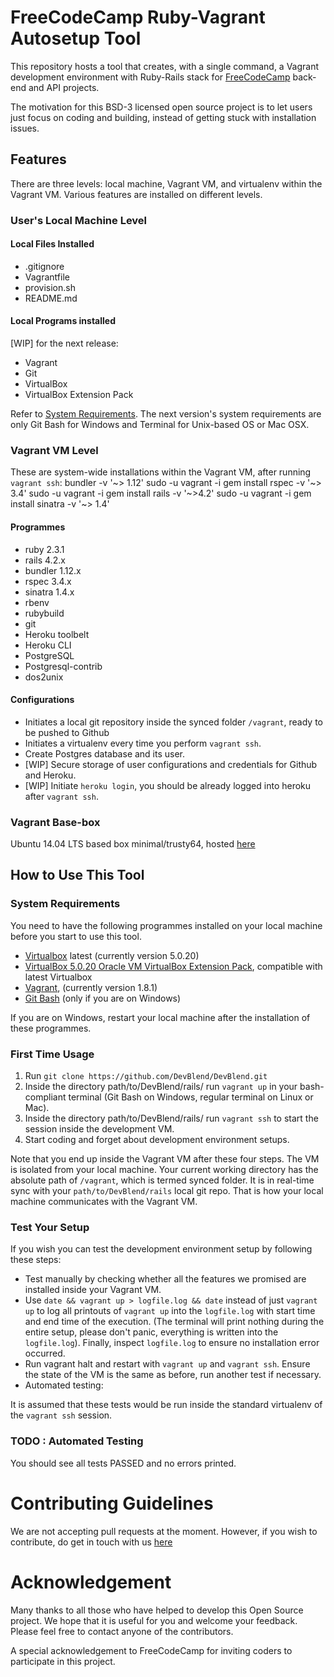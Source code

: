 # FreeCodeCamp Ruby-Vagrant Autosetup Tool

This repository hosts a tool that creates, with a single command, a Vagrant development environment with Ruby-Rails stack for [FreeCodeCamp](https://freecodecamp.com) back-end and API projects.

The motivation for this BSD-3 licensed open source project is to let users just focus on coding and building, instead of getting stuck with installation issues.

## Features

There are three levels: local machine, Vagrant VM, and virtualenv within the Vagrant VM. Various features are installed on different levels.

### User's Local Machine Level

#### Local Files Installed

- .gitignore
- Vagrantfile
- provision.sh
- README.md

#### Local Programs installed

[WIP] for the next release:

- Vagrant
- Git
- VirtualBox
- VirtualBox Extension Pack

Refer to [System Requirements](#system-requirements). The next version's system requirements are only Git Bash for Windows and Terminal for Unix-based OS or Mac OSX.

### Vagrant VM Level

These are system-wide installations within the Vagrant VM, after running `vagrant ssh`:
bundler -v '~> 1.12'
sudo -u vagrant -i gem install rspec -v '~> 3.4'
sudo -u vagrant -i gem install rails -v '~>4.2'
sudo -u vagrant -i gem install sinatra -v '~> 1.4'
#### Programmes

- ruby 2.3.1
- rails 4.2.x
- bundler 1.12.x
- rspec 3.4.x
- sinatra 1.4.x
- rbenv
- rubybuild
- git
- Heroku toolbelt
- Heroku CLI
- PostgreSQL
- Postgresql-contrib
- dos2unix

#### Configurations

- Initiates a local git repository inside the synced folder `/vagrant`, ready to be pushed to Github
- Initiates a virtualenv every time you perform `vagrant ssh`.
- Create Postgres database and its user.
- [WIP] Secure storage of user configurations and credentials for Github and Heroku.
- [WIP] Initiate `heroku login`, you should be already logged into heroku after `vagrant ssh`.

### Vagrant Base-box

Ubuntu 14.04 LTS based box minimal/trusty64, hosted [here](https://atlas.hashicorp.com/minimal/boxes/trusty64)

## How to Use This Tool

### System Requirements

You need to have the following programmes installed on your local machine before you start to use this tool.

- [Virtualbox](https://www.virtualbox.org/wiki/Downloads) latest (currently version 5.0.20)
- [VirtualBox 5.0.20 Oracle VM VirtualBox Extension Pack](http://download.virtualbox.org/virtualbox/5.0.20/Oracle_VM_VirtualBox_Extension_Pack-5.0.20-106931.vbox-extpack), compatible with latest Virtualbox
- [Vagrant](https://www.vagrantup.com/downloads.html), (currently version 1.8.1)
- [Git Bash](https://git-scm.com/downloads) (only if you are on Windows)

If you are on Windows, restart your local machine after the installation of these programmes.

### First Time Usage

1. Run `git clone https://github.com/DevBlend/DevBlend.git`
2. Inside the directory path/to/DevBlend/rails/ run `vagrant up` in your bash-compliant terminal (Git Bash on Windows, regular terminal on Linux or Mac).
3. Inside the directory path/to/DevBlend/rails/ run `vagrant ssh` to start the session inside the development VM.
4. Start coding and forget about development environment setups.

Note that you end up inside the Vagrant VM after these four steps. The VM is isolated from your local machine. Your current working directory has the absolute path of `/vagrant`, which is termed synced folder. It is in real-time sync with your `path/to/DevBlend/rails` local git repo. That is how your local machine communicates with the Vagrant VM.


### Test Your Setup

If you wish you can test the development environment setup by following these steps:

- Test manually by checking whether all the features we promised are installed inside your Vagrant VM.
- Use `date && vagrant up > logfile.log && date` instead of just `vagrant up` to log all printouts of `vagrant up` into the `logfile.log` with start time and end time of the execution. (The terminal will print nothing during the entire setup, please don't panic, everything is written into the `logfile.log`). Finally, inspect `logfile.log` to ensure no installation error occurred.
- Run vagrant halt and restart with `vagrant up` and `vagrant ssh`. Ensure the state of the VM is the same as before, run another test if necessary.
- Automated testing:

It is assumed that these tests would be run inside the standard virtualenv of the `vagrant ssh` session.


### TODO : Automated Testing

You should see all tests PASSED and no errors printed.

# Contributing Guidelines

We are not accepting pull requests at the moment. However, if you wish to contribute, do get in touch with us [here](https://gitter.im/FreeCodeCamp/ruby)

# Acknowledgement

Many thanks to all those who have helped to develop this Open Source project. We hope that it is useful for you and welcome your feedback. Please feel free to contact anyone of the contributors.

A special acknowledgement to FreeCodeCamp for inviting coders to participate in this project.
